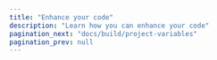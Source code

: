 ```yaml
---
title: "Enhance your code"
description: "Learn how you can enhance your code"
pagination_next: "docs/build/project-variables"
pagination_prev: null
---
```


<div className="grid--2-col">

<Card
    title="Environment variables"
    body="Learn how you can use environment variables to customize the behavior of a dbt project."
    link="/docs/build/environment-variables"
    icon="dbt-bit"/>

<Card
    title="Hooks and operations"
    body="Learn how to use hooks to trigger actions and operations to invoke macros."
    link="/docs/build/hooks-operations"
    icon="dbt-bit"/>

<Card
    title="Packages"
    body="Learn how you can leverage code reuse through packages (libraries)."
    link="/docs/build/packages"
    icon="dbt-bit"/>

<Card
    title="Project variables"
    body="Learn how to use project variables to provide data to models for compilation."
    link="/docs/build/project-variables"
    icon="dbt-bit"/>    

</div>
